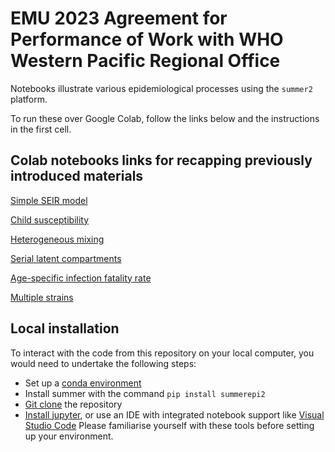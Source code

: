 # EMU 2023 Agreement for Performance of Work with WHO Western Pacific Regional Office

Notebooks illustrate various epidemiological processes using the `summer2` platform.

To run these over Google Colab, follow the links below and the instructions in the first cell.

## Colab notebooks links for recapping previously introduced materials
[Simple SEIR model](https://colab.research.google.com/github/monash-emu/WPRO_wip/blob/main/recap/01-seir-model.ipynb)

[Child susceptibility](https://colab.research.google.com/github/monash-emu/WPRO_wip/blob/main/recap/02-child-suscept.ipynb)

[Heterogeneous mixing](https://colab.research.google.com/github/monash-emu/WPRO_wip/blob/main/recap/03-hetero-mix.ipynb)

[Serial latent compartments](https://colab.research.google.com/github/monash-emu/WPRO_wip/blob/main/recap/04-serial-latent-comps.ipynb)

[Age-specific infection fatality rate](https://colab.research.google.com/github/monash-emu/WPRO_wip/blob/main/recap/05-age-specific-ifr.ipynb)

[Multiple strains](https://colab.research.google.com/github/monash-emu/WPRO_wip/blob/main/recap/06-multi-strain.ipynb)

## Local installation
To interact with the code from this repository on your local computer, you would need to undertake the following steps:
- Set up a [conda environment](https://conda.io/projects/conda/en/latest/user-guide/getting-started.html)
- Install summer with the command `pip install summerepi2`
- [Git clone](https://docs.github.com/en/repositories/creating-and-managing-repositories/cloning-a-repository) the repository
- [Install jupyter](https://jupyter.org/install), or use an IDE with integrated notebook support like [Visual Studio Code](https://code.visualstudio.com/download)
Please familiarise yourself with these tools before setting up your environment.